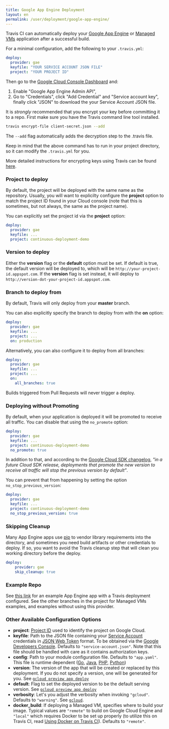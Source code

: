 ```yaml
---
title: Google App Engine Deployment
layout: en
permalink: /user/deployment/google-app-engine/
---
```


Travis CI can automatically deploy your [Google App Engine](https://cloud.google.com/appengine/docs) or [Managed VMs](https://cloud.google.com/appengine/docs/managed-vms/) application after a successful build.

For a minimal configuration, add the following to your `.travis.yml`:
  
```yaml
deploy:
  provider: gae
  keyfile: "YOUR SERVICE ACCOUNT JSON FILE"
  project: "YOUR PROJECT ID"
```

Then go to the [Google Cloud Console Dashboard](http://console.developers.google.com) and:

1. Enable "Google App Engine Admin API",
2. Go to "Credentials", click "Add Credential" and "Service account key", finally click "JSON" to download the your Service Account JSON file.

It is *strongly* recommended that you encrypt your key before committing it to a repo. First make sure you have the Travis command line tool installed.

```bash
travis encrypt-file client-secret.json --add
```

The `--add` flag automatically adds the decryption step to the .travis file.

Keep in mind that the above command has to run in your project directory, so it can modify the `.travis.yml` for you.

More detailed instructions for encrypting keys using Travis can be found [here](http://docs.travis-ci.com/user/encrypting-files/).

### Project to deploy

By default, the project will be deployed with the same name as the repository. Usually, you will want to explicilty configure the **project** option to match the project ID found in your Cloud console (note that this is sometimes, but not always, the same as the project name).

You can explicitly set the project id via the **project** option:

```yaml
deploy:
  provider: gae
  keyfile: ...
  project: continuous-deployment-demo
```

### Version to deploy

Either the **version** flag or the **default** option must be set. If default is true, the default version will be deployed to, which will be `http://your-project-id.appspot.com`. If the **version** flag is set instead, it will deploy to `http://version-dot-your-project-id.appspot.com`.

### Branch to deploy from

By default, Travis will only deploy from your **master** branch.

You can also explicitly specify the branch to deploy from with the **on** option:

```yaml
deploy:
  provider: gae
  keyfile: ...
  project: ...
  on: production
```

Alternatively, you can also configure it to deploy from all branches:

```yaml
deploy:
  provider: gae
  keyfile: ...
  project: ...
  on:
    all_branches: true
```

Builds triggered from Pull Requests will never trigger a deploy.

### Deploying without Promoting

By default, when your application is deployed it will be promoted to receive all traffic. You can disable that using the `no_promote` option:

```yaml
deploy:
  provider: gae
  keyfile: ...
  project: continuous-deployment-demo
  no_promote: true
```

In addition to that, and according to the [Google Cloud SDK changelog](https://cloud.google.com/sdk/release_notes#0981_20151007), *"in a future Cloud SDK release, deployments that promote the new version to receive all traffic will stop the previous version by default"*.

You can prevent that from happening by setting the option `no_stop_previous_version`:

```yaml
deploy:
  provider: gae
  keyfile: ...
  project: continuous-deployment-demo
  no_stop_previous_version: true
```

### Skipping Cleanup

Many App Engine apps use [pip](https://pip.pypa.io/en/latest/installing.html) to vendor library requirements into the directory, and sometimes you need build artifacts or other
credentials to deploy. If so, you want to avoid the Travis cleanup step that will clean you working directory before the deploy.

```yaml
deploy:
    provider: gae
    skip_cleanup: true
```

### Example Repo

See [this link](https://github.com/googlecloudplatform/continuous-deployment-demo/tree/appengine_travis_deploy) for an example
App Engine app with a Travis deployment configured. See the other branches in the project for Managed VMs examples, and examples
without using this provider.

### Other Available Configuration Options

- **project**: [Project ID](https://developers.google.com/console/help/new/#projectnumber) used to identify the project on Google Cloud.
- **keyfile**: Path to the JSON file containing your [Service Account](https://developers.google.com/console/help/new/#serviceaccounts) credentials in [JSON Web Token](https://tools.ietf.org/html/rfc7519) format. To be obtained via the [Google Developers Console](https://console.developers.google.com/project/_/apiui/credential). Defaults to `"service-account.json"`. Note that this file should be handled with care as it contains authorization keys.
- **config**: Path to your module configuration file. Defaults to `"app.yaml"`. This file is runtime dependent ([Go](https://cloud.google.com/appengine/docs/go/config/appconfig), [Java](https://cloud.google.com/appengine/docs/java/config/appconfig), [PHP](https://cloud.google.com/appengine/docs/php/config/appconfig), [Python](https://cloud.google.com/appengine/docs/python/config/appconfig))
- **version**: The version of the app that will be created or replaced by this deployment. If you do not specify a version, one will be generated for you. See [`gcloud preview app deploy`](https://cloud.google.com/sdk/gcloud/reference/app/deploy)
- **default**: Flag to set the deployed version to be the default serving version. See [`gcloud preview app deploy`](https://cloud.google.com/sdk/gcloud/reference/app/deploy)
- **verbosity**: Let's you adjust the verbosity when invoking `"gcloud"`. Defaults to `"warning"`. See [`gcloud`](https://cloud.google.com/sdk/gcloud/reference/).
- **docker_build**: If deploying a Managed VM, specifies where to build your image. Typical values are `"remote"` to build on Google Cloud Engine and `"local"` which requires Docker to be set up properly (to utilize this on Travis CI, read [Using Docker on Travis CI](http://blog.travis-ci.com/2015-08-19-using-docker-on-travis-ci/)). Defaults to `"remote"`.

